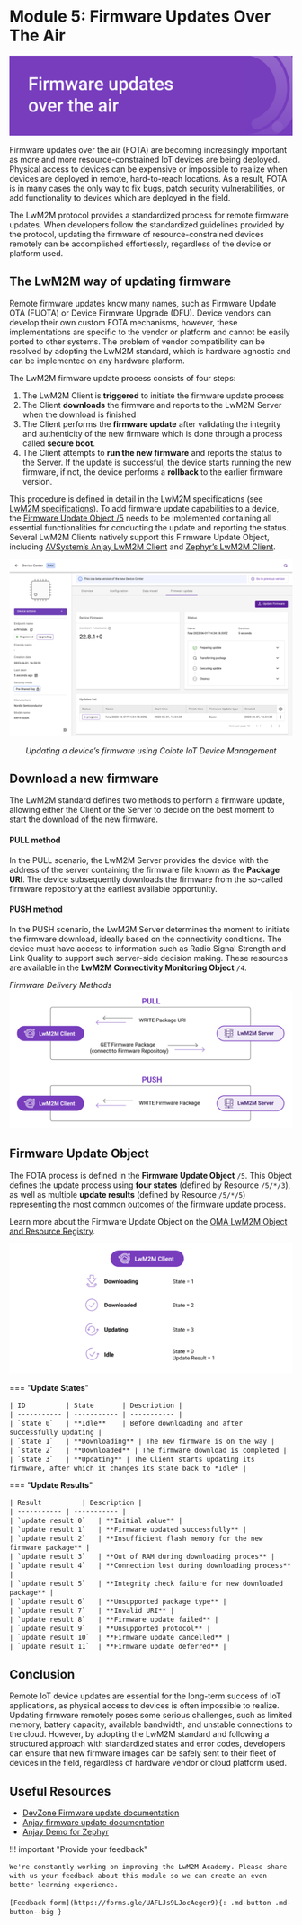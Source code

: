 # Module 5: Firmware Updates Over The Air

![module 5 title](images/6updates.png)


Firmware updates over the air (FOTA) are becoming increasingly important as more and more resource-constrained IoT devices are being deployed. Physical access to devices can be expensive or impossible to realize when devices are deployed in remote, hard-to-reach locations. As a result, FOTA is in many cases the only way to fix bugs, patch security vulnerabilities, or add functionality to devices which are deployed in the field.

The LwM2M protocol provides a standardized process for remote firmware updates. When developers follow the standardized guidelines provided by the protocol, updating the firmware of resource-constrained devices remotely can be accomplished effortlessly, regardless of the device or platform used.

## The LwM2M way of updating firmware

Remote firmware updates know many names, such as Firmware Update OTA (FUOTA) or Device Firmware Upgrade (DFU). Device vendors can develop their own custom FOTA mechanisms, however, these implementations are specific to the vendor or platform and cannot be easily ported to other systems. The problem of vendor compatibility can be resolved by adopting the LwM2M standard, which is hardware agnostic and can be implemented on any hardware platform.

The LwM2M firmware update process consists of four steps: 

1. The LwM2M Client is **triggered** to initiate the firmware update process
1. The Client **downloads** the firmware and reports to the LwM2M Server when the download is finished
1. The Client performs the **firmware update** after validating the integrity and authenticity of the new firmware which is done through a process called **secure boot**.
1. The Client attempts to **run the new firmware** and reports the status to the Server. If the update is successful, the device starts running the new firmware, if not, the device performs a **rollback** to the earlier firmware version.

This procedure is defined in detail in the LwM2M specifications (see [LwM2M specifications](https://www.openmobilealliance.org/release/LightweightM2M/V1_1_1-20190617-A/HTML-Version/OMA-TS-LightweightM2M_Core-V1_1_1-20190617-A.html#13-6-1-0-E61-Firmware-Update-State-Machine)). To add firmware update capabilities to a device, the [Firmware Update Object /5](http://devtoolkit.openmobilealliance.org/OEditor/LWMOView?url=https%3A%2F%2Fraw.githubusercontent.com%2FOpenMobileAlliance%2Flwm2m-registry%2Fprod%2F5.xml) needs to be implemented containing all essential functionalities for conducting the update and reporting the status. Several LwM2M Clients natively support this Firmware Update Object, including [AVSystem’s Anjay LwM2M Client](https://www.avsystem.com/products/anjay/) and [Zephyr’s LwM2M Client](https://docs.zephyrproject.org/latest/samples/net/lwm2m_client/README.html).

![FOTA in progress](images/module5_in-progress-basic.png)
*<p style="text-align: center;">Updating a device’s firmware using Coiote IoT Device Management</p>*

## Download a new firmware
The LwM2M standard defines two methods to perform a firmware update, allowing either the Client or the Server to decide on the best moment to start the download of the new firmware. 

#### PULL method

In the PULL scenario, the LwM2M Server provides the device with the address of the server containing the firmware file known as the **Package URI**. The device subsequently downloads the firmware from the so-called firmware repository at the earliest available opportunity.

#### PUSH method

In the PUSH scenario, the LwM2M Server determines the moment to initiate the firmware download, ideally based on the connectivity conditions. The device must have access to information such as Radio Signal Strength and Link Quality to support such server-side decision making. These resources are available in the **LwM2M Connectivity Monitoring Object** `/4`.

*Firmware Delivery Methods*
![FOTA in progress](images/module5_PULL-vs-PUSH.png)

## Firmware Update Object

The FOTA process is defined in the **Firmware Update Object** `/5`. This Object defines the update process using **four states** (defined by Resource `/5/*/3`), as well as multiple **update results** (defined by Resource `/5/*/5`) representing the most common outcomes of the firmware update process.

Learn more about the Firmware Update Object on the [OMA LwM2M Object and Resource Registry](http://devtoolkit.openmobilealliance.org/OEditor/LWMOView?url=https%3A%2F%2Fraw.githubusercontent.com%2FOpenMobileAlliance%2Flwm2m-registry%2Fprod%2F5.xml).

![FOTA in progress](images/module5_firmware-update.png)

=== "**Update States**"

    | ID          | State       | Description |
    | ----------- | ----------- | ----------- |
    | `state 0`   | **Idle**    | Before downloading and after successfully updating |
    | `state 1`   | **Downloading** | The new firmware is on the way |
    | `state 2`   | **Downloaded** | The firmware download is completed |
    | `state 3`   | **Updating** | The Client starts updating its firmware, after which it changes its state back to *Idle* |

=== "**Update Results**"

    | Result          | Description |
    | ----------- | ----------- |
    | `update result 0`   | **Initial value** |
    | `update result 1`   | **Firmware updated successfully** |
    | `update result 2`   | **Insufficient flash memory for the new firmware package** |
    | `update result 3`   | **Out of RAM during downloading proces** |
    | `update result 4`   | **Connection lost during downloading process** |
    | `update result 5`   | **Integrity check failure for new downloaded package** |
    | `update result 6`   | **Unsupported package type** |
    | `update result 7`   | **Invalid URI** |
    | `update result 8`   | **Firmware update failed** |
    | `update result 9`   | **Unsupported protocol** |
    | `update result 10`  | **Firmware update cancelled** |
    | `update result 11`  | **Firmware update deferred** |

## Conclusion

Remote IoT device updates are essential for the long-term success of IoT applications, as physical access to devices is often impossible to realize. Updating firmware remotely poses some serious challenges, such as limited memory, battery capacity, available bandwidth, and unstable connections to the cloud. However, by adopting the LwM2M standard and following a structured approach with standardized states and error codes, developers can ensure that new firmware images can be safely sent to their fleet of devices in the field, regardless of hardware vendor or cloud platform used.

## Useful Resources

* [DevZone Firmware update documentation](https://iotdevzone.avsystem.com/docs/Coiote_IoT_DM/firmware_update/)
* [Anjay firmware update documentation](https://avsystem.github.io/Anjay-doc/FirmwareUpdateTutorial.html)
* [Anjay Demo for Zephyr](https://github.com/AVSystem/Anjay-zephyr-client/tree/master/demo)

!!! important "Provide your feedback"

    We're constantly working on improving the LwM2M Academy. Please share with us your feedback about this module so we can create an even better learning experience.

    [Feedback form](https://forms.gle/UAFLJs9LJocAeger9){: .md-button .md-button--big }
